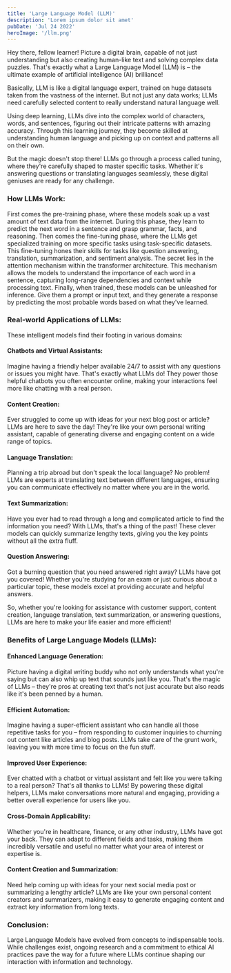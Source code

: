 ```yaml
---
title: 'Large Language Model (LLM)'
description: 'Lorem ipsum dolor sit amet'
pubDate: 'Jul 24 2022'
heroImage: '/llm.png'
---
```


Hey there, fellow learner! Picture a digital brain, capable of not just understanding but also creating human-like text and solving complex data puzzles. That's exactly what a Large Language Model (LLM) is – the ultimate example of artificial intelligence (AI) brilliance!

Basically,  LLM is like a digital language expert, trained on huge datasets taken from the vastness of the internet. But not just any data works; LLMs need carefully selected content to really understand natural language well.

Using deep learning, LLMs dive into the complex world of characters, words, and sentences, figuring out their intricate patterns with amazing accuracy. Through this learning journey, they become skilled at understanding human language and picking up on context and patterns all on their own.

But the magic doesn't stop there! LLMs go through a process called tuning, where they're carefully shaped to master specific tasks. Whether it's answering questions or translating languages seamlessly, these digital geniuses are ready for any challenge.

### How LLMs Work:

First comes the pre-training phase, where these models soak up a vast amount of text data from the internet. During this phase, they learn to predict the next word in a sentence and grasp grammar, facts, and reasoning.
Then comes the fine-tuning phase, where the LLMs get specialized training on more specific tasks using task-specific datasets. This fine-tuning hones their skills for tasks like question answering, translation, summarization, and sentiment analysis.
The secret lies in the attention mechanism within the transformer architecture. This mechanism allows the models to understand the importance of each word in a sentence, capturing long-range dependencies and context while processing text.
Finally, when trained, these models can be unleashed for inference. Give them a prompt or input text, and they generate a response by predicting the most probable words based on what they've learned.

### Real-world Applications of LLMs:

These intelligent models find their footing in various domains:

#### Chatbots and Virtual Assistants: 
Imagine having a friendly helper available 24/7 to assist with any questions or issues you might have. That's exactly what LLMs do! They power those helpful chatbots you often encounter online, making your interactions feel more like chatting with a real person.

#### Content Creation: 
Ever struggled to come up with ideas for your next blog post or article? LLMs are here to save the day! They're like your own personal writing assistant, capable of generating diverse and engaging content on a wide range of topics.

#### Language Translation: 
Planning a trip abroad but don't speak the local language? No problem! LLMs are experts at translating text between different languages, ensuring you can communicate effectively no matter where you are in the world.

#### Text Summarization: 
Have you ever had to read through a long and complicated article to find the information you need? With LLMs, that's a thing of the past! These clever models can quickly summarize lengthy texts, giving you the key points without all the extra fluff.

#### Question Answering: 
Got a burning question that you need answered right away? LLMs have got you covered! Whether you're studying for an exam or just curious about a particular topic, these models excel at providing accurate and helpful answers.

So, whether you're looking for assistance with customer support, content creation, language translation, text summarization, or answering questions, LLMs are here to make your life easier and more efficient!

### Benefits of Large Language Models (LLMs):

#### Enhanced Language Generation: 
Picture having a digital writing buddy who not only understands what you're saying but can also whip up text that sounds just like you. That's the magic of LLMs – they're pros at creating text that's not just accurate but also reads like it's been penned by a human.

#### Efficient Automation: 
Imagine having a super-efficient assistant who can handle all those repetitive tasks for you – from responding to customer inquiries to churning out content like articles and blog posts. LLMs take care of the grunt work, leaving you with more time to focus on the fun stuff.

#### Improved User Experience: 
Ever chatted with a chatbot or virtual assistant and felt like you were talking to a real person? That's all thanks to LLMs! By powering these digital helpers, LLMs make conversations more natural and engaging, providing a better overall experience for users like you.

#### Cross-Domain Applicability: 
Whether you're in healthcare, finance, or any other industry, LLMs have got your back. They can adapt to different fields and tasks, making them incredibly versatile and useful no matter what your area of interest or expertise is.

#### Content Creation and Summarization: 
Need help coming up with ideas for your next social media post or summarizing a lengthy article? LLMs are like your own personal content creators and summarizers, making it easy to generate engaging content and extract key information from long texts.

### Conclusion:

Large Language Models have evolved from concepts to indispensable tools. While challenges exist, ongoing research and a commitment to ethical AI practices pave the way for a future where LLMs continue shaping our interaction with information and technology.